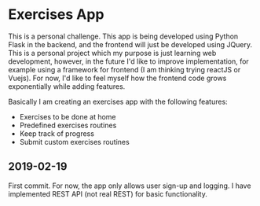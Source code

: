 # Exercises App

This is a personal challenge. This app is being developed using Python Flask in
the backend, and the frontend will just be developed using JQuery. This is a
personal project which my purpose is just learning web development, however,
in the future I'd like to improve implementation, for example using a framework
for frontend (I am thinking trying reactJS or Vuejs). For now, I'd like to
feel myself how the frontend code grows exponentially while adding features.

Basically I am creating an exercises app with the following features:

* Exercises to be done at home
* Predefined exercises routines
* Keep track of progress
* Submit custom exercises routines

## 2019-02-19

First commit. For now, the app only allows user sign-up and logging. I have
implemented REST API (not real REST) for basic functionality.

